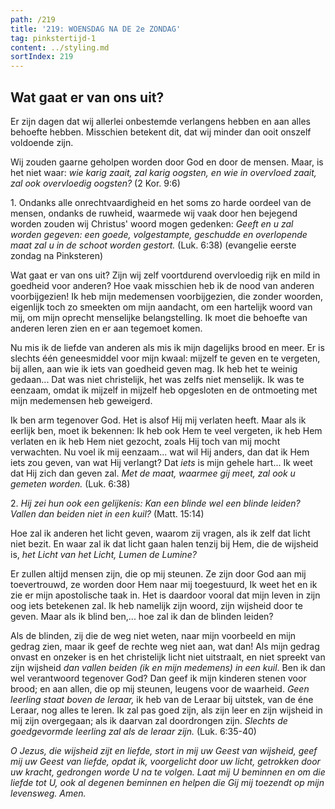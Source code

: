 ```yaml
---
path: /219
title: '219: WOENSDAG NA DE 2e ZONDAG'
tag: pinkstertijd-1
content: ../styling.md
sortIndex: 219
---
```


## Wat gaat er van ons uit?

Er zijn dagen dat wij allerlei onbestemde verlangens hebben en aan alles behoefte hebben. Misschien betekent dit, dat wij minder dan ooit onszelf voldoende zijn.

Wij zouden gaarne geholpen worden door God en door de mensen. Maar, is het niet waar: _wie karig zaait, zal karig oogsten, en wie in overvloed zaait, zal ook overvloedig oogsten?_ (2 Kor. 9:6)

1\. Ondanks alle onrechtvaardigheid en het soms zo harde oordeel van de mensen, ondanks de ruwheid, waarmede wij vaak door hen bejegend worden zouden wij Christus' woord mogen gedenken: _Geeft en u zal worden gegeven: een goede, volgestampte, geschudde en overlopende maat zal u in de schoot worden gestort._ (Luk. 6:38) (evangelie eerste zondag na Pinksteren)

Wat gaat er van ons uit? Zijn wij zelf voortdurend overvloedig rijk en mild in goedheid voor anderen? Hoe vaak misschien heb ik de nood van anderen voorbijgezien! Ik heb mijn medemensen voorbijgezien, die zonder woorden, eigenlijk toch zo smeekten om mijn aandacht, om een hartelijk woord van mij, om mijn oprecht menselijke belangstelling. Ik moet die behoefte van anderen leren zien en er aan tegemoet komen.

Nu mis ik de liefde van anderen als mis ik mijn dagelijks brood en meer. Er is slechts één geneesmiddel voor mijn kwaal: mijzelf te geven en te vergeten, bij allen, aan wie ik iets van goedheid geven mag. Ik heb het te weinig gedaan... Dat was niet christelijk, het was zelfs niet menselijk. Ik was te eenzaam, omdat ik mijzelf in mijzelf heb opgesloten en de ontmoeting met mijn medemensen heb geweigerd.

Ik ben arm tegenover God. Het is alsof Hij mij verlaten heeft. Maar als ik eerlijk ben, moet ik bekennen: Ik heb ook Hem te veel vergeten, ik heb Hem verlaten en ik heb Hem niet gezocht, zoals Hij toch van mij mocht verwachten. Nu voel ik mij eenzaam... wat wil Hij anders, dan dat ik Hem iets zou geven, van wat Hij verlangt? Dat _iets_ is mijn gehele hart... Ik weet dat Hij zich dan geven zal. _Met de maat, waarmee gij meet, zal ook u gemeten worden._ (Luk. 6:38)

2\. _Hij zei hun ook een gelijkenis: Kan een blinde wel een blinde leiden? Vallen dan beiden niet in een kuil?_ (Matt. 15:14)

Hoe zal ik anderen het licht geven, waarom zij vragen, als ik zelf dat licht niet bezit. En waar zal ik dat licht gaan halen tenzij bij Hem, die de wijsheid is, _het Licht van het Licht, Lumen de Lumine?_

Er zullen altijd mensen zijn, die op mij steunen. Ze zijn door God aan mij toevertrouwd, ze worden door Hem naar mij toegestuurd, Ik weet het en ik zie er mijn apostolische taak in. Het is daardoor vooral dat mijn leven in zijn oog iets betekenen zal. Ik heb namelijk zijn woord, zijn wijsheid door te geven. Maar als ik blind ben,... hoe zal ik dan de blinden leiden?

Als de blinden, zij die de weg niet weten, naar mijn voorbeeld en mijn gedrag zien, maar ik geef de rechte weg niet aan, wat dan! Als mijn gedrag onvast en onzeker is en het christelijk licht niet uitstraalt, en niet spreekt van zijn wijsheid _dan vallen beiden (ik en mijn medemens) in een kuil_. Ben ik dan wel verantwoord tegenover God? Dan geef ik mijn kinderen stenen voor brood; en aan allen, die op mij steunen, leugens voor de waarheid. _Geen leerling staat boven de leraar,_ ik heb van de Leraar bij uitstek, van de éne Leraar, nog alles te leren. Ik zal pas goed zijn, als zijn leer en zijn wijsheid in mij zijn overgegaan; als ik daarvan zal doordrongen zijn. _Slechts de goedgevormde leerling zal als de leraar zijn._ (Luk. 6:35-40)

_O Jezus, die wijsheid zijt en liefde, stort in mij uw Geest van wijsheid, geef mij uw Geest van liefde, opdat ik, voorgelicht door uw licht, getrokken door uw kracht, gedrongen worde U na te volgen. Laat mij U beminnen en om die liefde tot U, ook al degenen beminnen en helpen die Gij mij toezendt op mijn levensweg. Amen._
